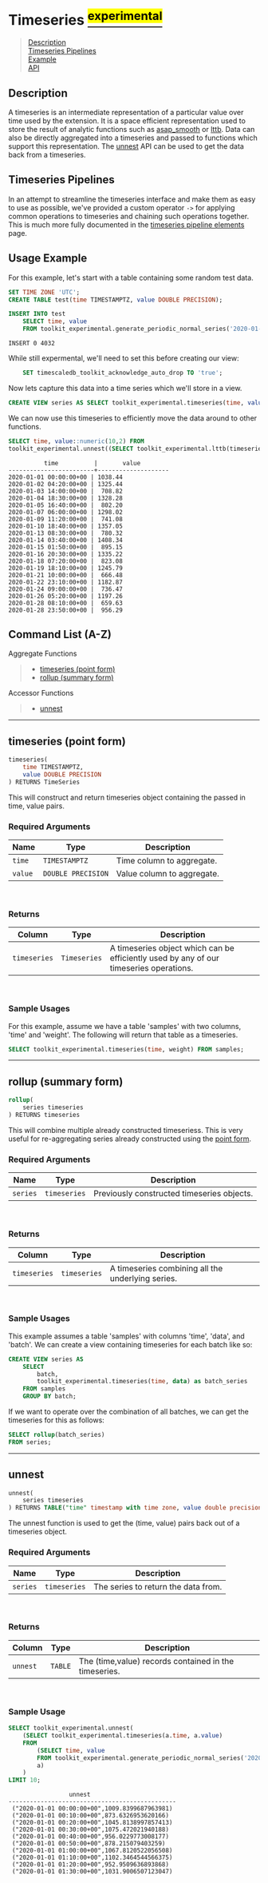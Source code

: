 # Timeseries [<sup><mark>experimental</mark></sup>](/docs/README.md#tag-notes)

> [Description](#timeseries-description)<br>
> [Timeseries Pipelines](#timeseries-pipelines)<br>
> [Example](#timeseries-example)<br>
> [API](#timeseries-api)

## Description <a id="timeseries-description"></a>

A timeseries is an intermediate representation of a particular value over time used by the extension.  It is a space efficient representation used to store the result of analytic functions such as [asap_smooth]((asap.md#asap_smooth)) or [lttb]((lttb.md#lttb)).  Data can also be directly aggregated into a timeseries and passed to functions which support this representation.  The [unnest](#timeseries_unnest) API can be used to get the data back from a timeseries.

## Timeseries Pipelines <a id="timeseries-pipelines"></a>

In an attempt to streamline the timeseries interface and make them as easy to use as possible, we've provided a custom operator `->` for applying common operations to timeseries and chaining such operations together.  This is much more fully documented in the [timeseries pipeline elements](timeseries_pipeline_elements.md) page.

## Usage Example <a id="timeseries-example"></a>

For this example, let's start with a table containing some random test data.

```SQL ,non-transactional,ignore-output
SET TIME ZONE 'UTC';
CREATE TABLE test(time TIMESTAMPTZ, value DOUBLE PRECISION);
```

```SQL ,non-transactional
INSERT INTO test
    SELECT time, value
    FROM toolkit_experimental.generate_periodic_normal_series('2020-01-01 UTC'::timestamptz, rng_seed => 11111);
```
```output
INSERT 0 4032
```

While still expermental, we'll need to set this before creating our view:
```SQL , non-transactional,ignore-output
    SET timescaledb_toolkit_acknowledge_auto_drop TO 'true';
```

Now lets capture this data into a time series which we'll store in a view.

```SQL ,non-transactional,ignore-output
CREATE VIEW series AS SELECT toolkit_experimental.timeseries(time, value) FROM test;
```

We can now use this timeseries to efficiently move the data around to other functions.

```SQL
SELECT time, value::numeric(10,2) FROM
toolkit_experimental.unnest((SELECT toolkit_experimental.lttb(timeseries, 20) FROM series));
```
```output
          time          |       value
------------------------+--------------------
2020-01-01 00:00:00+00 | 1038.44
2020-01-02 04:20:00+00 | 1325.44
2020-01-03 14:00:00+00 |  708.82
2020-01-04 18:30:00+00 | 1328.28
2020-01-05 16:40:00+00 |  802.20
2020-01-07 06:00:00+00 | 1298.02
2020-01-09 11:20:00+00 |  741.08
2020-01-10 18:40:00+00 | 1357.05
2020-01-13 08:30:00+00 |  780.32
2020-01-14 03:40:00+00 | 1408.34
2020-01-15 01:50:00+00 |  895.15
2020-01-16 20:30:00+00 | 1335.22
2020-01-18 07:20:00+00 |  823.08
2020-01-19 18:10:00+00 | 1245.79
2020-01-21 10:00:00+00 |  666.48
2020-01-22 23:10:00+00 | 1182.87
2020-01-24 09:00:00+00 |  736.47
2020-01-26 05:20:00+00 | 1197.26
2020-01-28 08:10:00+00 |  659.63
2020-01-28 23:50:00+00 |  956.29
```


## Command List (A-Z) <a id="timeseries-api"></a>
Aggregate Functions
> - [timeseries (point form)](#timeseries)
> - [rollup (summary form)](#timeseries-summary)

Accessor Functions
> - [unnest](#timeseries_unnest)


---

## **timeseries (point form)** <a id="timeseries"></a>
```SQL ,ignore
timeseries(
    time TIMESTAMPTZ,
    value DOUBLE PRECISION
) RETURNS TimeSeries
```

This will construct and return timeseries object containing the passed in time, value pairs.

### Required Arguments <a id="timeseries-required-arguments"></a>
|Name| Type |Description|
|---|---|---|
| `time` | `TIMESTAMPTZ` | Time column to aggregate. |
| `value` | `DOUBLE PRECISION` | Value column to aggregate. |
<br>

### Returns

|Column|Type|Description|
|---|---|---|
| `timeseries` | `Timeseries` | A timeseries object which can be efficiently used by any of our timeseries operations. |
<br>

### Sample Usages <a id="timeseries-examples"></a>
For this example, assume we have a table 'samples' with two columns, 'time' and 'weight'.  The following will return that table as a timeseries.

```SQL ,ignore
SELECT toolkit_experimental.timeseries(time, weight) FROM samples;
```

---

## **rollup (summary form)** <a id="timeseries-summary"></a>
```SQL ,ignore
rollup(
    series timeseries
) RETURNS timeseries
```

This will combine multiple already constructed timeseriess. This is very useful for re-aggregating series already constructed using the [point form](#timeseries).

### Required Arguments <a id="timeseries-summary-required-arguments"></a>
|Name| Type |Description|
|---|---|---|
| `series` | `timeseries` | Previously constructed timeseries objects. |
<br>

### Returns

|Column|Type|Description|
|---|---|---|
| `timeseries` | `timeseries` | A timeseries combining all the underlying series. |
<br>

### Sample Usages <a id="timeseries-summary-examples"></a>
This example assumes a table 'samples' with columns 'time', 'data', and 'batch'.  We can create a view containing timeseries for each batch like so:

```SQL ,ignore
CREATE VIEW series AS
    SELECT
        batch,
        toolkit_experimental.timeseries(time, data) as batch_series
    FROM samples
    GROUP BY batch;
```

If we want to operate over the combination of all batches, we can get the timeseries for this as follows:

```SQL ,ignore
SELECT rollup(batch_series)
FROM series;
```

---

## **unnest** <a id="timeseries_unnest"></a>

```SQL ,ignore
unnest(
    series timeseries
) RETURNS TABLE("time" timestamp with time zone, value double precision)
```

The unnest function is used to get the (time, value) pairs back out of a timeseries object.

### Required Arguments <a id="timeseries_unnest-required-arguments"></a>
|Name|Type|Description|
|---|---|---|
| `series` | `timeseries` | The series to return the data from. |
<br>

### Returns
|Column|Type|Description|
|---|---|---|
| `unnest` | `TABLE` | The (time,value) records contained in the timeseries. |
<br>

### Sample Usage <a id="timeseries_unnest-examples"></a>

```SQL
SELECT toolkit_experimental.unnest(
    (SELECT toolkit_experimental.timeseries(a.time, a.value)
    FROM
        (SELECT time, value
        FROM toolkit_experimental.generate_periodic_normal_series('2020-01-01 UTC'::timestamptz, 45654))
        a)
    )
LIMIT 10;
```
```output
                 unnest
-----------------------------------------------
 ("2020-01-01 00:00:00+00",1009.8399687963981)
 ("2020-01-01 00:10:00+00",873.6326953620166)
 ("2020-01-01 00:20:00+00",1045.8138997857413)
 ("2020-01-01 00:30:00+00",1075.472021940188)
 ("2020-01-01 00:40:00+00",956.0229773008177)
 ("2020-01-01 00:50:00+00",878.215079403259)
 ("2020-01-01 01:00:00+00",1067.8120522056508)
 ("2020-01-01 01:10:00+00",1102.3464544566375)
 ("2020-01-01 01:20:00+00",952.9509636893868)
 ("2020-01-01 01:30:00+00",1031.9006507123047)
```
